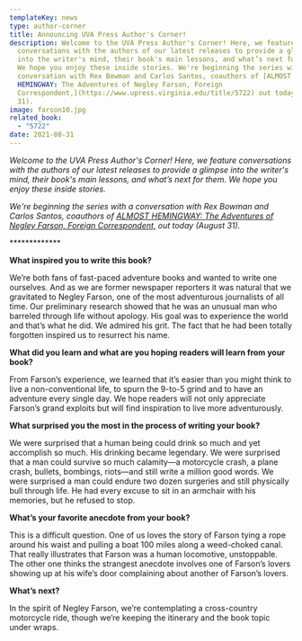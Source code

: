 ```yaml
---
templateKey: news
type: author-corner
title: Announcing UVA Press Author's Corner!
description: Welcome to the UVA Press Author's Corner! Here, we feature
  conversations with the authors of our latest releases to provide a glimpse
  into the writer's mind, their book's main lessons, and what’s next for them.
  We hope you enjoy these inside stories. We're beginning the series with a
  conversation with Rex Bowman and Carlos Santos, coauthors of [ALMOST
  HEMINGWAY: The Adventures of Negley Farson, Foreign
  Correspondent,](https://www.upress.virginia.edu/title/5722) out today (August
  31).
image: farson10.jpg
related_book:
  - "5722"
date: 2021-08-31
---
```

*Welcome to the UVA Press Author's Corner! Here, we feature conversations with the authors of our latest releases to provide a glimpse into the writer's mind, their book's main lessons, and what’s next for them. We hope you enjoy these inside stories.*

*We're beginning the series with a conversation with Rex Bowman and Carlos Santos, coauthors of [ALMOST HEMINGWAY: The Adventures of Negley Farson, Foreign Correspondent,](https://www.upress.virginia.edu/title/5722) out today (August 31).*

\*\*\*\*\*\*\*\*\*\*\*\**

**What inspired you to write this book?**

We’re both fans of fast-paced adventure books and wanted to write one ourselves. And as we are former newspaper reporters it was natural that we gravitated to Negley Farson, one of the most adventurous journalists of all time. Our preliminary research showed that he was an unusual man who barreled through life without apology. His goal was to experience the world and that’s what he did. We admired his grit. The fact that he had been totally forgotten inspired us to resurrect his name.

**What did you learn and what are you hoping readers will learn from your book?**

From Farson’s experience, we learned that it’s easier than you might think to live a non-conventional life, to spurn the 9-to-5 grind and to have an adventure every single day. We hope readers will not only appreciate Farson’s grand exploits but will find inspiration to live more adventurously.

**What surprised you the most in the process of writing your book?**

We were surprised that a human being could drink so much and yet accomplish so much. His drinking became legendary. We were surprised that a man could survive so much calamity—a motorcycle crash, a plane crash, bullets, bombings, riots—and still write a million good words. We were surprised a man could endure two dozen surgeries and still physically bull through life. He had every excuse to sit in an armchair with his memories, but he refused to stop.

**What’s your favorite anecdote from your book?**

This is a difficult question. One of us loves the story of Farson tying a rope around his waist and pulling a boat 100 miles along a weed-choked canal. That really illustrates that Farson was a human locomotive, unstoppable. The other one thinks the strangest anecdote involves one of Farson’s lovers showing up at his wife’s door complaining about another of Farson’s lovers.

**What’s next?**

In the spirit of Negley Farson, we’re contemplating a cross-country motorcycle ride, though we’re keeping the itinerary and the book topic under wraps.